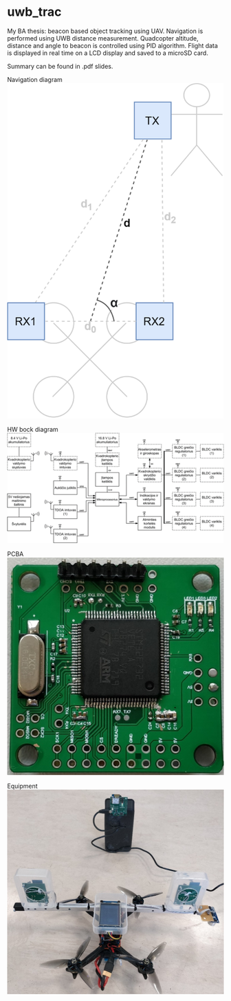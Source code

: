 # uwb_trac
My BA thesis: beacon based object tracking using UAV. Navigation is performed using UWB distance measurement. Quadcopter altitude, distance and angle to beacon is controlled using PID algorithm. Flight data is displayed in real time on a LCD display and saved to a microSD card.  

Summary can be found in .pdf slides.

Navigation diagram  
![alt text](https://github.com/arvtom/uwb_trac/blob/master/navigation_diagram.png)  

HW bock diagram  
![alt text](https://github.com/arvtom/uwb_trac/blob/master/hw_block_diagram.png?raw=true)  

PCBA  
![alt text](https://github.com/arvtom/uwb_trac/blob/master/pcba.jpg?raw=true)  

Equipment  
![alt text](https://github.com/arvtom/uwb_trac/blob/master/equipment.jpg?raw=true)  
